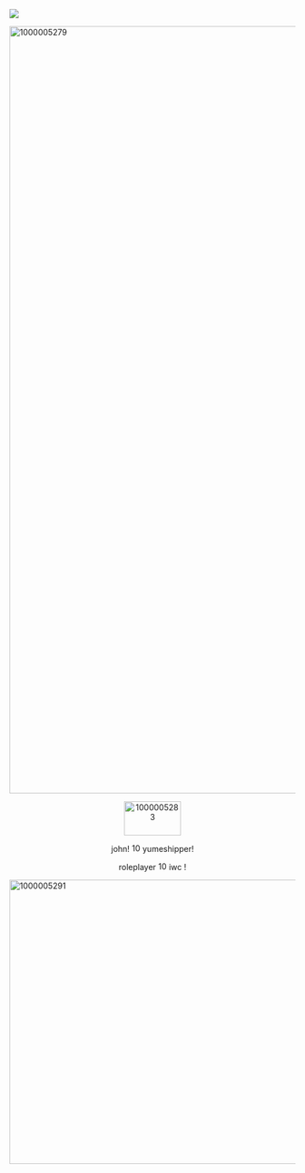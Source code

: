 ![](https://komarev.com/ghpvc/?username=J0HN-EGBERT&color=green&style=plastic&label=pesterchums!&base=1050)

<img width="2092" height="1350" alt="1000005279" src="https://github.com/user-attachments/assets/7ac07d09-29e2-4795-84cd-40e147c4c363" />

<p align="center">
<img width="100" height="60" alt="1000005283" src="https://github.com/user-attachments/assets/301b50a7-258d-42ad-a3d7-4e908620fcc0" />
</p>

<p align="center">
john! <img width="15" height="15" alt="1000005289" src="https://github.com/user-attachments/assets/7eb2db55-8c92-4cbc-aab4-fab508171d7f" /> yumeshipper!
</p>

<p align="center">
roleplayer <img width="15" height="15" alt="1000005288" src="https://github.com/user-attachments/assets/cfc6a365-032f-4552-b9d5-ba3f220b06fb" />
 iwc !
</p>

<img width="2000" height="500" alt="1000005291" src="https://github.com/user-attachments/assets/3c44aa8f-10c9-4c40-9932-334f25ca335a" />
